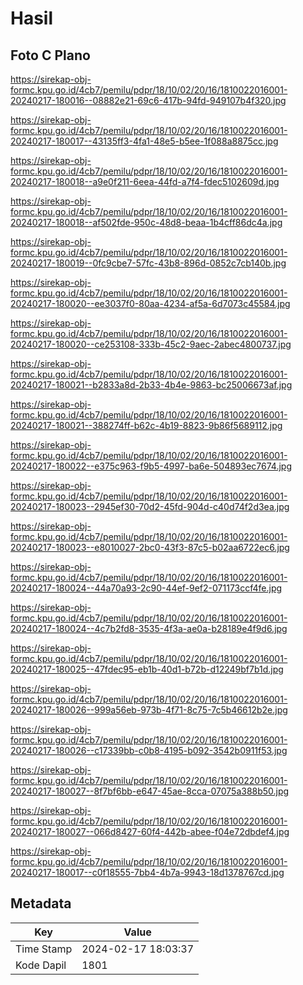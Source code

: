 # Hasil

## Foto C Plano

https://sirekap-obj-formc.kpu.go.id/4cb7/pemilu/pdpr/18/10/02/20/16/1810022016001-20240217-180016--08882e21-69c6-417b-94fd-949107b4f320.jpg

https://sirekap-obj-formc.kpu.go.id/4cb7/pemilu/pdpr/18/10/02/20/16/1810022016001-20240217-180017--43135ff3-4fa1-48e5-b5ee-1f088a8875cc.jpg

https://sirekap-obj-formc.kpu.go.id/4cb7/pemilu/pdpr/18/10/02/20/16/1810022016001-20240217-180018--a9e0f211-6eea-44fd-a7f4-fdec5102609d.jpg

https://sirekap-obj-formc.kpu.go.id/4cb7/pemilu/pdpr/18/10/02/20/16/1810022016001-20240217-180018--af502fde-950c-48d8-beaa-1b4cff86dc4a.jpg

https://sirekap-obj-formc.kpu.go.id/4cb7/pemilu/pdpr/18/10/02/20/16/1810022016001-20240217-180019--0fc9cbe7-57fc-43b8-896d-0852c7cb140b.jpg

https://sirekap-obj-formc.kpu.go.id/4cb7/pemilu/pdpr/18/10/02/20/16/1810022016001-20240217-180020--ee3037f0-80aa-4234-af5a-6d7073c45584.jpg

https://sirekap-obj-formc.kpu.go.id/4cb7/pemilu/pdpr/18/10/02/20/16/1810022016001-20240217-180020--ce253108-333b-45c2-9aec-2abec4800737.jpg

https://sirekap-obj-formc.kpu.go.id/4cb7/pemilu/pdpr/18/10/02/20/16/1810022016001-20240217-180021--b2833a8d-2b33-4b4e-9863-bc25006673af.jpg

https://sirekap-obj-formc.kpu.go.id/4cb7/pemilu/pdpr/18/10/02/20/16/1810022016001-20240217-180021--388274ff-b62c-4b19-8823-9b86f5689112.jpg

https://sirekap-obj-formc.kpu.go.id/4cb7/pemilu/pdpr/18/10/02/20/16/1810022016001-20240217-180022--e375c963-f9b5-4997-ba6e-504893ec7674.jpg

https://sirekap-obj-formc.kpu.go.id/4cb7/pemilu/pdpr/18/10/02/20/16/1810022016001-20240217-180023--2945ef30-70d2-45fd-904d-c40d74f2d3ea.jpg

https://sirekap-obj-formc.kpu.go.id/4cb7/pemilu/pdpr/18/10/02/20/16/1810022016001-20240217-180023--e8010027-2bc0-43f3-87c5-b02aa6722ec6.jpg

https://sirekap-obj-formc.kpu.go.id/4cb7/pemilu/pdpr/18/10/02/20/16/1810022016001-20240217-180024--44a70a93-2c90-44ef-9ef2-071173ccf4fe.jpg

https://sirekap-obj-formc.kpu.go.id/4cb7/pemilu/pdpr/18/10/02/20/16/1810022016001-20240217-180024--4c7b2fd8-3535-4f3a-ae0a-b28189e4f9d6.jpg

https://sirekap-obj-formc.kpu.go.id/4cb7/pemilu/pdpr/18/10/02/20/16/1810022016001-20240217-180025--47fdec95-eb1b-40d1-b72b-d12249bf7b1d.jpg

https://sirekap-obj-formc.kpu.go.id/4cb7/pemilu/pdpr/18/10/02/20/16/1810022016001-20240217-180026--999a56eb-973b-4f71-8c75-7c5b46612b2e.jpg

https://sirekap-obj-formc.kpu.go.id/4cb7/pemilu/pdpr/18/10/02/20/16/1810022016001-20240217-180026--c17339bb-c0b8-4195-b092-3542b0911f53.jpg

https://sirekap-obj-formc.kpu.go.id/4cb7/pemilu/pdpr/18/10/02/20/16/1810022016001-20240217-180027--8f7bf6bb-e647-45ae-8cca-07075a388b50.jpg

https://sirekap-obj-formc.kpu.go.id/4cb7/pemilu/pdpr/18/10/02/20/16/1810022016001-20240217-180027--066d8427-60f4-442b-abee-f04e72dbdef4.jpg

https://sirekap-obj-formc.kpu.go.id/4cb7/pemilu/pdpr/18/10/02/20/16/1810022016001-20240217-180017--c0f18555-7bb4-4b7a-9943-18d1378767cd.jpg


## Metadata

| Key        | Value               |
| ---------- | ------------------- |
| Time Stamp | 2024-02-17 18:03:37 |
| Kode Dapil | 1801                |



